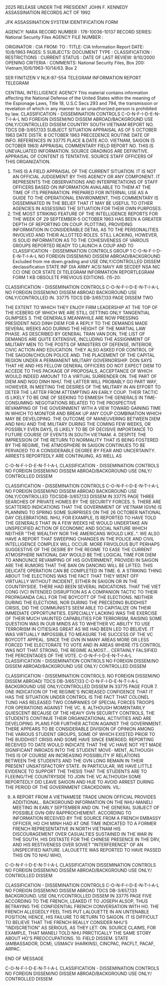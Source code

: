 2025 RELEASE UNDER THE PRESIDENT JOHN F. KENNEDY ASSASSINATION RECORDS ACT OF 1992

JFK ASSASSINATION SYSTEM
IDENTIFICATION FORM

AGENCY: NARA
RECORD NUMBER : 176-10036-10137
RECORD SERIES: National Security Files
AGENCY FILE NUMBER :

ORIGINATOR : CIA
FROM:
TO :
TITLE: CIA Information Report
DATE: 10/8/1963
PAGES: 5
SUBJECTS:
DOCUMENT TYPE :
CLASSIFICATION :
RESTRICTIONS :
CURRENT STATUS :
DATE OF LAST REVIEW: 9/10/2000
OPENING CRITERIA :
COMMENTS: National Security Files, Box 200: Vietnam,10/6/1963-10/14/63. Box 2

SER FINITIZEN V
NLK-87-554
TELEGRAM INFORMATION REPORT TELEGRAM

CENTRAL INTELLIGENCE AGENCY
This material contains information affecting the National Defense of the United States within the meaning of the Espionage Laws, Title 18, U.S.C Secs
293 and 794, the transmission or revelation of which in any manner to an unauthorized person is prohibited by law.
CLASSIFICATION - DISSEMINATION CONTROLS
C-O-N-F-I-D-E-N-T-I-A-L NO FOREIGN DISSEM/NO DISSEM ABROAD/BACKGROUND
USE ONLY/CONTROLLED DISSEM
COUNTRY SOUTH VIETNAM REPORT NO. TDCS DB-3/657,133
SUBJECT SITUATION APPRAISAL AS OF 5 OCTOBER 1963 DATE DISTR. 8 OCTOBER 1963
PRECEDENCE ROUTINE
DATE OF
INFO. REFERENCES IN 33775
PLACE &
DATE ACO. VIETNAM, SAIGON (5 OCTOBER 1963)
APPRAISAL COMMENTARY FIELD REPORT NO.
THIS IS UNEVALUATED INFORMATION. SOURCE GRADINGS ARE DEFINITIVE. APPRAISAL OF CONTENT IS TENTATIVE.
SOURCE STAFF OFFICERS OF THIS ORGANIZATION.
1. THIS IS A FIELD APPRAISAL OF THE CURRENT SITUATION. IT IS NOT AN
OFFICIAL JUDGEMENT BY THIS AGENCY OR ANY COMPONENT. IT REPRESENTS THE
OBSERVATIONS AND INTERPRETATIONS OF STAFF OFFICERS BASED ON INFORMATION AVAILABLE
TO THEM AT THE TIME OF ITS PREPARATION. PREPARED FOR INTERNAL USE AS A GUIDE TO
THE OPERATIONAL ENVIRONMENT, THIS COMMENTARY IS DISSEMINATED IN THE BELIEF THAT
IT MAY BE USEFUL TO OTHER AGENCIES IN ASSESSING THE SITUATION FOR THEIR OWN
PURPOSES.
2. THE MOST STRIKING FEATURE OF THE INTELLIGENCE REPORTS FOR THE WEEK OF
29 SEPTEMBER-5 OCTOBER 1963 HAS BEEN A GREATER DEPTH OF REPORTING ON COUP.
PLOTTING, PROVIDING INFORMATION IN CONSIDERABLE DETAIL AS TO THE PERSONALITIES
INVOLVED AND THEIR ALLOTTED ROLES. STILL LACKING, HOWEVER, IS SOLID INFORMATION
AS TO THE COHESIVENESS OF VARIOUS GROUPS REPORTED READY TO LAUNCH A COUP AND TO
CLASSIFICATION - DISSEMINATION CONTROLS GROUP 1
C-O-N-F-I-D-E-N-T-I-A-L
NO FOREIGN DISSEM/NO DISSEM ABROAD/BACKGROUND Excluded from me
down.grading and
USE ONLY/CONTROLLED DISSEM declassification
STATE INF DIA ARMY ACSI NAVY AIR SECDEF NSA NIC 
CCI ONE OCR STATE DI
TELEGRAM INFORMATION REPORTLEGRAM
FORM 1 KB OBSOLETE PREVIOUS EDITIONS. (15-20:

CLASSIFICATION - DISSEMINATION CONTROLS
C-O-N-F-I-D-E-N-T-I-A-L
NO FOREIGN DISSEM/NO DISSEM ABROAD
BACKGROUND USE ONLY/CONTROLLED
IN. 33775
TDCS DB-3/657,133
PAGE
DISSEM TWO

THE EXTENT TO WHICH THEY ENJOY FIRM LEADERSHIP AT THE TOP OF THE ICEBERG OF WHICH
WE ARE STILL GETTING ONLY TANGENTIAL GLIMPSES
3. THE GENERALS MEANWHILE ARE NOW PRESSING PRESIDENT NGO DINH DIEM FOR A
REPLY TO THE DEMANDS MADE SEVERAL WEEKS AGO DURING THE HEIGHT OF THE MARTIAL
LAW PHASE. AS DESCRIBED BY GENERAL TRAN VAN DON, THE LIST OF DEMANDS ARE QUITE
EXTENSIVE, INCLUDING THE ASSIGNMENT OF MILITARY MEN TO THE POSTS OF MINISTERS
OF DEFENSE, INTERIOR, CIVIC ACTION AND EDUCATION. THEY ALSO ASKED FOR CONTROL
OF THE SAIGON/CHOLON POLICE AND. THE PLACEMENT OF THE CAPITAL REGION UNDER A
PERMANENT MILITARY GOVERNORSHIP. DON SAYS THAT HE AND HIS FELLOW GENERAL OFFICERS
DO NOT EXPECT DIEM TO ACCEDE TO THIS PACKAGE OF PROPOSALS, ACCEPTANCE OF WHICH
WOULD INDEED AMOUNT TO A VIRTUAL SURRENDER ON. THE PART OF DIEM AND NGỌ DINH NHƯ.
THE LATTER WILL PROBABLY GO PART WAY, HOWEVER, IN MEETING THE DESIRES OF THE
MILITARY IN AN EFFORT TO DETER THE LATTER FROM ATTEMPTING AN EARLY COUP. THEIR
TACTIC IS LIKELY TO BE ONE OF SEEKING TO ENMESH THE GENERALS IN TIME-CONSUMING:
NEGOTIATIONS RELATED TO THE PROSPECTIVE REVAMPING OF THE GOVERNMENT WITH A VIEW
TOWARD GAINING TIME IN WHICH TO MONITOR AND BREAK UP ANY COUP COMBINATION WHICH
MAY BE DEVELOPING. THE OUTCOME OF MANEUVERING BETWEEN DIEM AND NHU AND THE
MILITARY DURING THE COMING FEW WEEKS, OR POSSIBLY EVEN DAYS, IS LIKELY TO BE
OF DECISIVE IMPORTANCE TO FUTURE COURSE OF EVENTS IN SOUTH VIETNAM.
4. DESPITE THE IMPRESSION OF THE RETURN TO NORMALITY THAT IS BEING FOSTERED
BY THE REGIME, THE ATMOSPHERE IN SAIGON CONTINUES TO BE PERVADED TO A CONSIDERABLE
DEGREE BY FEAR AND UNCERTAINTY. ARRESTS REPORTEDLY ARE CONTINUING, AS WELL AS

C-O-N-F-I-D-E-N-T-I-A-L
CLASSIFICATION - DISSEMINATION CONTROLS
NO FOREIGN DISSEM/NO DISSEM ABROAD/BACKGROUND USE ONLY/
CONTROLLED DISSEM

CLASSIFICATION - DISSEMINATION CONTROLS
C-O-N-F-I-D-E-N-T-I-A-L
NO FOREIGN DISSEM/NO DISSEM ABROAD
BACKGROUND USE ONLY/CONTROLLED TDCSDB-3/657,133
DISSEM
IN 33775
PAGE THREE
SEARCHES OF PRIVATE HOMES BY THE SECURITY FORCES.
5. THERE ARE SCATTERED INDICATIONS THAT THE GOVERNMENT OF VIETNAM (GVN) IS
PLANNING TO SPRING SOME SURPRISES ON THE 26 OCTOBER NATIONAL DAY CELEBRATIONS.
NHU, FOR EXAMPLE, IS REPORTED TO HAVE TOLD THE GENERALS THAT IN A FEW WEEKS HE
WOULD UNDERTAKE AN UNSPECIFIED ACTION OF ECONOMIC AND SOCIAL NATURE WHICH NEITHER
"THE WEALTHY NOR THE AMERICANS WOULD LIKE..". WE ALSO HAVE A REPORT THAT SWEEPING
CHANGES IN THE POLICE AND CIVIL INTELLIGENCE COMPLEX WILL OCCUR. MORE FRIVOLOUS
BUT PERHAPS SUGGESTIVE OF THE DESIRE BY THE REGIME TO EASE THE CURRENT ATMOSPHERE
NATIONAL DAY
WOULD BE THE LOGICAL TIME FOR DIEM TO ANNOUNCE REVAMPING OF HIS GOVERNMENT, PROVIDEI
IN SAIGON ARE THE RUMORS THAT THE BAN ON DANCING WILL BE LIFTED.
THIS DELICATE OPERATION CAN BE COMPLETED IN TIME.
6. A STRIKING THING ABOUT THE ELECTIONS WAS THE FACT THAT THEY WENT OFF
VIRTUALLY WITHOUT INCIDENT, EITHER IN SAIGON OR IN THE COUNTRYSIDE. THERE HAD
BEEN SEVERAL INDICATIONS. THAT THE VIET CONG (VC) INTENDED DISRUPTION AS A COMPANION
TACTIC TO THEIR PROPAGANDA CALL FOR THE BOYCOTT OF THE ELECTIONS. NEITHER DURING
THE ELECTIONS, NOR DURING THE PRECEDING BUDDHIST CRISIS, DID THE COMMUNISTS SEEM
ABLE TO CAPITALIZE ON THEIR IMMEDIATE OPPORTUNITIES. ESPECIALLY LACKING WAS THE
EXERCISE OF THEIR MUCH VAUNTED CAPABILITIES FOR TERRORISM, RAISING SOME QUESTION
WAS
IN OUR MINDS AS TO WHETHER VC ABILITY TO USE TERRORISM IN CITIES/AS GREAT AS WE
HAD BEEN LED TO BELIEVE. IT WAS VIRTUALLY IMPOSSIBLE TO MEASURE THE SUCCESS OF
THE VC BOYCOTT APPEAL. SINCE THE GVN IN MANY AREAS MORE OR LESS FORCED THE ELECTORATE
TO VOTE AND IN AREAS WHERE ITS CONTROL WAS NOT THAT STRONG, THE REGIME ALMOST...
CERTAINLY FALSIFIED THE PERCENTAGES OF THE VOTE.
C-O-N-F-I-D-E-N-T-I-A-L
CLASSIFICATION - DISSEMINATION CONTROLS
NO FOREIGN DISSEM/NO DISSEM ABROAD/BACKGROUND USE ONLY/
CONTROLLED DISSEM

CLASSIFICATION - DISSEMINATION CONTROLS.
NO FOREIGN DISSEM/NO DISSEM ABROAD/ TDCS DB-3/657,133
C-O-N-F-I-D-E-N-T-I-A-L BACKGROUND USE ONLY/CONTROLLED DISSEM
IN 33775
PAGE FOUR
7. ONE INDICATION OF THE REGIME'S INCREASED CONFIDENCE THAT IT HAS THE
SITUATION UNDER CONTROL IS THE FACT THAT COLONEL TUNG HAS RELEASED TWO COMPANIES
OF SPECIAL FORCES TROOPS FOR OPERATIONS AGAINST THE VC.
8. ALTHOUGH MOMENTARILY QUIESCENT BECAUSE OF THE HEAVY GVN SECURITY CONTROLS,
THE STUDENTS CONTINUE THEIR ORGANIZATIONAL ACTIVITIES AND ARE DEVELOPING. PLANS FOR
FURTHER ACTION AGAINST THE GOVERNMENT. THERE APPEARS TO BE CONSIDERABLE DIVISION
OF OPINION AMONG THE VARIOUS STUDENT GROUPS, SOME OF WHICH EXISTED PRIOR TO THE
BUDDHIST CRISIS AND SOME HAVE SINCE EMERGED. REPORTING RECEIVED TO DATE WOULD
INDICATE THAT THE VC HAVE NOT YET MADE SIGNIFICANT INROADS INTO THE STUDENT MOVE-
MENT, ALTHOUGH THIS IS OF COURSE AN INCREASING POSSIBILITY IF RELATIONS BETWEEN
THE STUDENTS AND THE GVN LONG REMAIN IN THEIR PRESENT UNSATISFACTORY STATE. IN
PARTICULAR, WE HAVE LITTLE EVIDENCE TO SUPPORT THE THESIS THAT THE STUDENTS ARE
TO
FLEEING/THE COUNTRYSIDE TO JOIN THE VC ALTHOUGH SOME REPORTEDLY DID LEAVE SAIGON
AND HUE TO AVOID ARREST DURING THE PERIOD OF THE GOVERNMENT CRACKDOWN. VIL:

9. A REPORT FROM A VIETNAMESE TRADE UNION OFFICIAL PROVIDES ADDITIONAL..
BACKGROUND INFORMATION ON THE NHU-MANELI MEETING IN EARLY SEPTEMBER AND ON. THE
GENERAL SUBJECT OF POSSIBLE GVN-DRV RAPPROCHEMENT. ACCORDING TO INFORMATION
RECEIVED BY THE SOURCE FROM A FRENCH EMBASSY OFFICER, HO CHI MINH HAD AT ONE TIME
INDICATED TO A FORMER FRENCH REPRESENTATIVE IN NORTH VIETNAM HIS DISCOURAGEMENT
OVER CASUALTIES SUSTAINED IN THE WAR IN THE SOUTH, HIS DISTASTE FOR THE CHINESE
PRESENCE IN THE DRV, AND HIS RESTIVENESS OVER SOVIET "INTERFERENCE" OF AN
UNSPECIFIED NATURE. LALOUETTE WAS REPORTED TO HAVE PASSED THIS ON TO NHƯ WHO,

C-O-N-F-I-D-E-N-T-I-A-L
CLASSIFICATION DISSEMINATION CONTROLS
NO FOREIGN DISSEM/NO DISSÉM ABROAD/BACKGROUND USE ONLY/
CONTROLLED DISSEM

CLASSIFICATION - DISSEMINATION CONTROLS
C-O-N-F-I-D-E-N-T-I-A-L NO FOREIGN DISSEM/NO DISSEM ABROAD TDCS DB-3/657,133
BACKGROUND. USE ONLY/CONTROLLED DISSEM
IN 33775
PAGE FIVE
ACCORDING TO THE FRENCH, LEAKED IT TO JOSEPH ALSOP, THUS BETRAYING THE CONFIDENTIAL
FRENCH CONVERSATION WITH HO. THE FRENCH ALLEGEDLY FEEL THIS PUT LALOUETTE IN AN
UNTENABLE POSITION; HENCE, HIS FAILURE TO RETURN TO SAIGON. IT IS DIFFICULT TO
BELIEVE THAT THE FRENCH REALLY CONSIDER NHU'S "INDISCRETION" AS SERIOUS, AS THEY LET:
ON. SOURCE CLAIMS, FOR EXAMPLE, THAT MANELI TOLD NHU PRRCTICALLY THE SAME STORY
ABOUT HO'S PREOCCUPATIONS.
10. FIELD DISSEM. STATE (AMBASSADOR, DCM), USMACV (HARKINS), CINCPAC, PACFLT,
PACAF, ARPAC.

END OF MESSAGE

C-O-N-F-I-D-E-N-T-I-A-L
CLASSIFICATION - DISSEMINATION CONTROLS
NO FOREIGN DISSEM/NO DISSEM ABROAD/BACKGROUND USE ONLY/
CONTROLLED DISSEM
